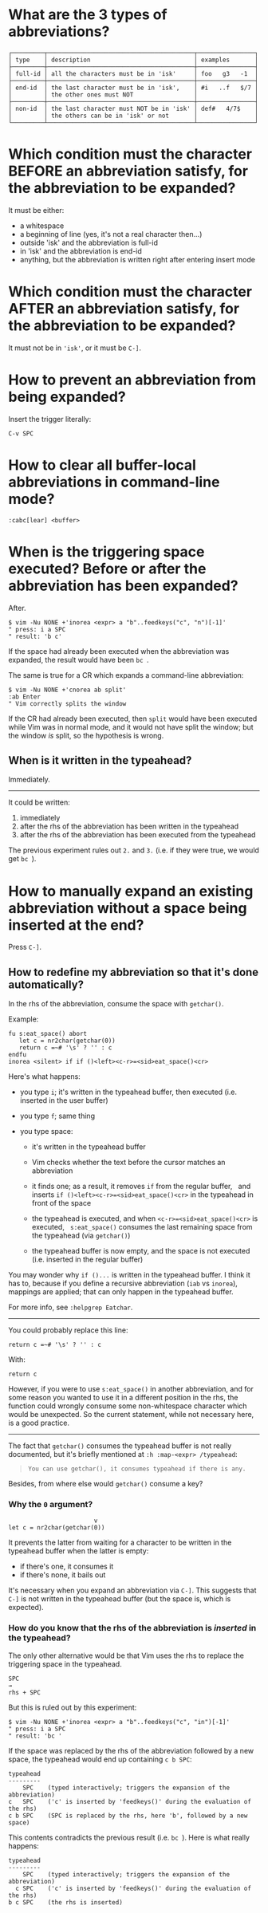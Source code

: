 # What are the 3 types of abbreviations?

    ┌─────────┬─────────────────────────────────────────┬────────────────┐
    │ type    │ description                             │ examples       │
    ├─────────┼─────────────────────────────────────────┼────────────────┤
    │ full-id │ all the characters must be in 'isk'     │ foo   g3   -1  │
    ├─────────┼─────────────────────────────────────────┼────────────────┤
    │ end-id  │ the last character must be in 'isk',    │ #i   ..f   $/7 │
    │         │ the other ones must NOT                 │                │
    ├─────────┼─────────────────────────────────────────┼────────────────┤
    │ non-id  │ the last character must NOT be in 'isk' │ def#   4/7$    │
    │         │ the others can be in 'isk' or not       │                │
    └─────────┴─────────────────────────────────────────┴────────────────┘

#
# Which condition must the character BEFORE an abbreviation satisfy, for the abbreviation to be expanded?

It must be either:

   - a whitespace
   - a beginning of line (yes, it's not a real character then...)
   - outside 'isk' and the abbreviation is full-id
   - in 'isk' and the abbreviation is end-id
   - anything, but the abbreviation is written right after entering insert mode

# Which condition must the character AFTER an abbreviation satisfy, for the abbreviation to be expanded?

It must not be in `'isk'`, or it must be `C-]`.

#
# How to prevent an abbreviation from being expanded?

Insert the trigger literally:

    C-v SPC

# How to clear all buffer-local abbreviations in command-line mode?

    :cabc[lear] <buffer>

##
# When is the triggering space executed?  Before or after the abbreviation has been expanded?

After.

    $ vim -Nu NONE +'inorea <expr> a "b"..feedkeys("c", "n")[-1]'
    " press: i a SPC
    " result: 'b c'

If the space  had already been executed when the  abbreviation was expanded, the
result would have been `bc `.

The same is true for a CR which expands a command-line abbreviation:

    $ vim -Nu NONE +'cnorea ab split'
    :ab Enter
    " Vim correctly splits the window

If the CR had already been executed, then `split` would have been executed while
Vim was in normal  mode, and it would not have split the  window; but the window
*is* split, so the hypothesis is wrong.

## When is it written in the typeahead?

Immediately.

---

It could be written:

   1. immediately
   2. after the rhs of the abbreviation has been written in the typeahead
   3. after the rhs of the abbreviation has been executed from the typeahead

The previous  experiment rules  out `2.` and  `3.` (i.e. if  they were  true, we
would get `bc `).

##
# How to manually expand an existing abbreviation without a space being inserted at the end?

Press `C-]`.

## How to redefine my abbreviation so that it's done automatically?

In the rhs of the abbreviation, consume the space with `getchar()`.

Example:

    fu s:eat_space() abort
       let c = nr2char(getchar(0))
       return c =~# '\s' ? '' : c
    endfu
    inorea <silent> if if ()<left><c-r>=<sid>eat_space()<cr>

Here's what happens:

   - you type `i`; it's written in the typeahead buffer, then executed (i.e. inserted in the user buffer)
   - you type `f`; same thing
   - you type space:

       * it's written in the typeahead buffer
       * Vim checks whether the text before the cursor matches an abbreviation

       * it finds one; as a result, it removes `if` from the regular buffer,
         and inserts `if ()<left><c-r>=<sid>eat_space()<cr>` in the typeahead in front of the space

       * the typeahead is executed, and when `<c-r>=<sid>eat_space()<cr>` is executed,
         `s:eat_space()` consumes the last remaining space from the typeahead (via `getchar()`)

       * the typeahead buffer is now empty, and the space is not executed
         (i.e. inserted in the regular buffer)

You may wonder why `if ()...` is written in the typeahead buffer.
I think  it has  to, because if  you define a  recursive abbreviation  (`iab` vs
`inorea`), mappings are applied; that can only happen in the typeahead buffer.

For more info, see `:helpgrep Eatchar`.

---

You could probably replace this line:

    return c =~# '\s' ? '' : c

With:

    return c

However, if  you were to  use `s:eat_space()`  in another abbreviation,  and for
some  reason you  wanted to  use it  in  a different  position in  the rhs,  the
function  could wrongly  consume some  non-whitespace character  which would  be
unexpected.   So the  current statement,  while not  necessary here,  is a  good
practice.

---

The  fact  that  `getchar()`  consumes   the  typeahead  buffer  is  not  really
documented, but it's briefly mentioned at `:h :map-<expr> /typeahead`:

>     You can use getchar(), it consumes typeahead if there is any.

Besides, from where else would `getchar()` consume a key?

### Why the `0` argument?

                            v
    let c = nr2char(getchar(0))

It  prevents the  latter from  waiting  for a  character  to be  written in  the
typeahead buffer when the latter is empty:

   - if there's one, it consumes it
   - if there's none, it bails out

It's necessary when you expand an abbreviation via `C-]`.
This suggests that `C-]`  is not written in the typeahead  buffer (but the space
is, which is expected).

### How do you know that the rhs of the abbreviation is *inserted* in the typeahead?

The  only other  alternative would  be  that Vim  uses  the rhs  to replace  the
triggering space in the typeahead.

    SPC
    →
    rhs + SPC

But this is ruled out by this experiment:

    $ vim -Nu NONE +'inorea <expr> a "b"..feedkeys("c", "in")[-1]'
    " press: i a SPC
    " result: 'bc '

If the  space was  replaced by  the rhs of  the abbreviation  followed by  a new
space, the typeahead would end up containing `c b SPC`:

    typeahead
    ---------
        SPC    (typed interactively; triggers the expansion of the abbreviation)
    c   SPC    ('c' is inserted by 'feedkeys()' during the evaluation of the rhs)
    c b SPC    (SPC is replaced by the rhs, here 'b', followed by a new space)

This contents contradicts the previous result (i.e. `bc `).
Here is what really happens:

    typeahead
    ---------
        SPC    (typed interactively; triggers the expansion of the abbreviation)
      c SPC    ('c' is inserted by 'feedkeys()' during the evaluation of the rhs)
    b c SPC    (the rhs is inserted)

